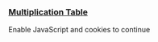 <h3><a href="https://codeforces.com/contest/1220/problem/B" target="_blank" rel="noopener noreferrer">Multiplication Table</a></h3>

<noscript><div class="h2"><span id="challenge-error-text">Enable JavaScript and cookies to continue</span></div></noscript>